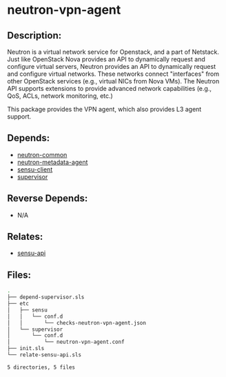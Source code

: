 # neutron-vpn-agent

## Description:

Neutron is a virtual network service for Openstack, and a part of Netstack. Just like OpenStack Nova provides an API to dynamically request and configure virtual servers, Neutron provides an API to dynamically request and configure virtual networks. These networks connect "interfaces" from other OpenStack services (e.g., virtual NICs from Nova VMs). The Neutron API supports extensions to provide advanced network capabilities (e.g., QoS, ACLs, network monitoring, etc.)

This package provides the VPN agent, which also provides L3 agent support.

## Depends:

  -  [neutron-common](salt/neutron-common)
  -  [neutron-metadata-agent](salt/neutron-metadata-agent)
  -  [sensu-client](salt/sensu-client)
  -  [supervisor](salt/supervisor)

## Reverse Depends:

  -  N/A

## Relates:

  -  [sensu-api](salt/sensu-api)

## Files:

```bash
.
├── depend-supervisor.sls
├── etc
│   ├── sensu
│   │   └── conf.d
│   │       └── checks-neutron-vpn-agent.json
│   └── supervisor
│       └── conf.d
│           └── neutron-vpn-agent.conf
├── init.sls
└── relate-sensu-api.sls

5 directories, 5 files
```

